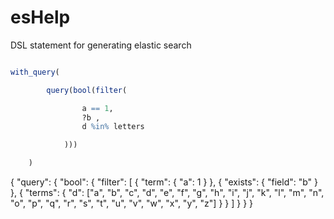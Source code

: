 # esHelp
DSL statement for generating elastic search


```R

with_query(

		query(bool(filter(

				a == 1, 
				?b ,
				d %in% letters

			)))

	)
```
{
  "query": {
    "bool": {
      "filter": [
        {
          "term": {
            "a": 1
          }
        },
        {
          "exists": {
            "field": "b"
          }
        },
        {
          "terms": {
            "d": ["a", "b", "c", "d", "e", "f", "g", "h", "i", "j", "k", "l", "m", "n", "o", "p", "q", "r", "s", "t", "u", "v", "w", "x", "y", "z"]
          }
        }
      ]
    }
  }
} 